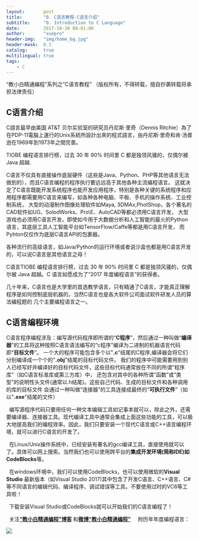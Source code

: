 ```yaml
---
layout:       post
title:        "0. C语言教程-C语言介绍"
subtitle:     "0. Introduction to C Language"
date:         2017-10-30 00:01:00
author:       "xuepro"
header-img:   "img/home_bg.jpg"
header-mask:  0.3
catalog:      true
multilingual: true
tags:
    - C
---
```

“教小白精通编程”系列之“C语言教程” （版权所有，不得转载，擅自抄袭转载将承担法律责任）

## C语言介绍

  C語言最早由美国 AT&T 贝尔实验室的研究员丹尼斯·里奇（Dennis Ritchie）為了在PDP-11電腦上運行的Unix系統所設計出來的程式語言，由丹尼斯·里奇和肯·汤普逊在1969年到1973年之間完善。
  
  TIOBE 编程语言排行榜，过去 30 年 90% 时间里 C 都是独领风骚的，仅偶尔被 Java 超越.
  
  C语言不仅具有直接操作底层硬件（这些是Java、Python、PHP等其他语言无法做到的），而且C语言编程的程序执行要远远高于其他各种主流编程语言。
  这就决定了C语言既能开发系统程序也能开发应用程序，特别是各种关键的系统程序和应用程序都需要用C语言来编写，如各种各种电脑、平板、手机的操作系统、工业控制系统，
  大型的动漫制作图像处理软件如Maya, 3DMAx,PhotShop，各个著名的CAD软件如UG、SolodWorks、Pro\E、AutoCAD等都必须用C语言开发，
  大型游戏也必须用C语言开发，即使如今用于大数据分析和人工智能的最火的Python语言，其底层工具人工智能平台如TensorFlow/Caffe等都是用C语言开发，
  而Pyhton仅仅作为底层C语言API的包裹器。
  
  各种流行的高级语言，如Java/Python的运行环境或者说沙盒也都是用C语言开发的，可以说C语言是其他语言之母！
  
  C语言TIOBE 编程语言排行榜，过去 30 年 90% 时间里 C 都是独领风骚的，仅偶尔被 Java 超越。C 语言如愿成为了“2017 年度编程语言”的获得者。
  
  几十年来，C语言也是大学里的首选教学语言，只有精通了C语言，才能真正理解程序是如何控制底层机器的，当然C语言也是各大软件公司面试软件研发人员的算法编程题的
  几个主要编程语言之一。
  
## C语言编程环境

   C语言程序编程涉及：编写源代码程序即所谓的“**C程序**”，然后通过一种叫做“**编译器**”的工具将这种按照C语言语法编写的“c程序”编译为二进制的机器语言代码即“**目标文件**”。
   一个大的程序可能包含多个以"**.c**"结尾的C程序,编译器会将它们分别编译成一个个的"**.obj**"结尾的目标代码文件。
   我们的程序中可能需要用到别人已经写好并编译好的目标代码文件，这些目标代码通常放在不同的所谓“程序库”（如C语言标准库或第三方库）中，
   还包含对其中的各种所谓“函数”或“类型”的说明性头文件(通常以.h结尾)。这些自己代码、生成的目标文件和各种调用的库的目标文件
   会通过一种叫做“连接器”的工具连接成最终的“**可执行文件**”（如以"**.exe**"结尾的文件）
   
   编写源程序代码只要用任何一种文本编辑工具如记事本就可以，除此之外，还需要编译器、连接器工具。现代编译工具中通常会集成上面这些功能的工具，可以极大地提高我们的编程效率。因此，我们只要安装一个现代C语言或C++语言编程环境，就可以进行C语言的开发了。
   
   在Linux/Unix操作系统中，已经安装有著名的gcc编译工具，直接使用就可以了。具体可以网上搜索。当然我们也可以使用跨平台的**集成开发环境(简称IDE)**如**CodeBlocks**等。
   
   在windows环境中，我们可以使用CodeBlocks，也可以使用微软的**Visual Studio** 最新版本（如Visual Studio 2017)其中包含了开发C语言、C++语言、C#等不同语言的编辑代码、编译程序、调试错误等工具。不要使用过时的VC6等工具啦！
   
   下载安装Visual Studio或CodeBlocks就可以开始我们的C语言编程了！
   
   
   关注[**“教小白精通编程”博客**](https://xuepro.xcguan.net/) 和[**微博“教小白精通编程”**](https://weibo.com/6196175626)  
   附历年年度编程语言：
   
   ![](https://www.itcodemonkey.com/data/upload/portal/20180105/1515165411358808.jpg)
